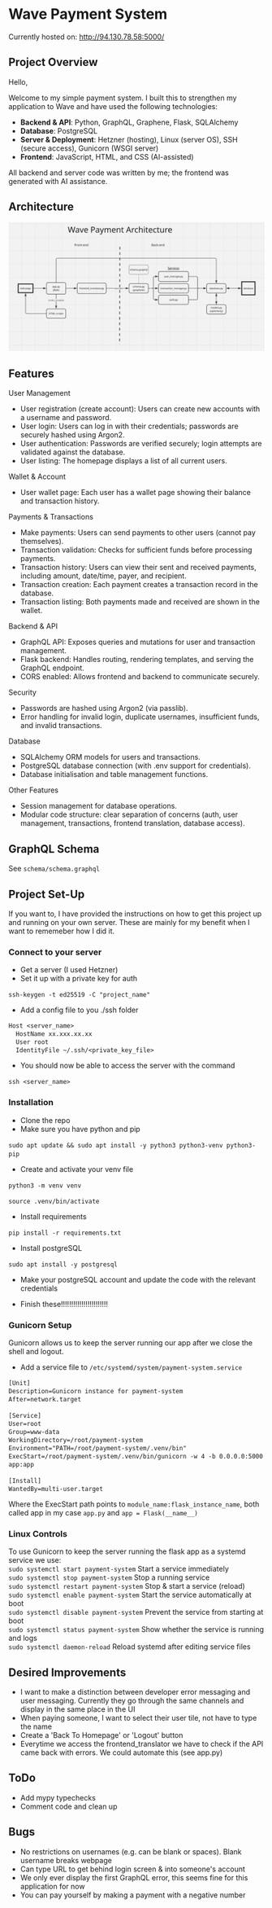 # Wave Payment System

Currently hosted on: http://94.130.78.58:5000/

## Project Overview
Hello,

Welcome to my simple payment system. I built this to strengthen my application to Wave and have used the following technologies:

- **Backend & API**: Python, GraphQL, Graphene, Flask, SQLAlchemy
- **Database**: PostgreSQL
- **Server & Deployment**: Hetzner (hosting), Linux (server OS), SSH (secure access), Gunicorn (WSGI server)
- **Frontend**: JavaScript, HTML, and CSS (AI-assisted)

All backend and server code was written by me; the frontend was generated with AI assistance.

## Architecture
![Showing the project's overall architecture](architecture.png)
## Features

User Management
* User registration (create account): Users can create new accounts with a username and password.
* User login: Users can log in with their credentials; passwords are securely hashed using Argon2.
* User authentication: Passwords are verified securely; login attempts are validated against the database.
* User listing: The homepage displays a list of all current users.

Wallet & Account
* User wallet page: Each user has a wallet page showing their balance and transaction history.

Payments & Transactions
* Make payments: Users can send payments to other users (cannot pay themselves).
* Transaction validation: Checks for sufficient funds before processing payments.
* Transaction history: Users can view their sent and received payments, including amount, date/time, payer, and recipient.
* Transaction creation: Each payment creates a transaction record in the database.
* Transaction listing: Both payments made and received are shown in the wallet.

Backend & API
* GraphQL API: Exposes queries and mutations for user and transaction management.
* Flask backend: Handles routing, rendering templates, and serving the GraphQL endpoint.
* CORS enabled: Allows frontend and backend to communicate securely.

Security
* Passwords are hashed using Argon2 (via passlib).
* Error handling for invalid login, duplicate usernames, insufficient funds, and invalid transactions.

Database
* SQLAlchemy ORM models for users and transactions.
* PostgreSQL database connection (with .env support for credentials).
* Database initialisation and table management functions.

Other Features
* Session management for database operations.
* Modular code structure: clear separation of concerns (auth, user management, transactions, frontend translation, database access).

## GraphQL Schema
See ```schema/schema.graphql```

## Project Set-Up
If you want to, I have provided the instructions on how to get this project up and running on your own server. These are mainly for my benefit when I want to rememeber how I did it.

### Connect to your server
- Get a server (I used Hetzner)
- Set it up with a private key for auth

```ssh-keygen -t ed25519 -C "project_name"```

- Add a config file to you ./ssh folder
```
Host <server_name>  
  HostName xx.xxx.xx.xx  
  User root  
  IdentityFile ~/.ssh/<private_key_file>  
```
- You should now be able to access the server with the command

```ssh <server_name>```

### Installation
- Clone the repo
- Make sure you have python and pip

```sudo apt update && sudo apt install -y python3 python3-venv python3-pip```
- Create and activate your venv file
  
```python3 -m venv venv```

```source .venv/bin/activate```

- Install requirements
  
```pip install -r requirements.txt```

- Install postgreSQL
  
```sudo apt install -y postgresql```

- Make your postgreSQL account and update the code with the relevant credentials

- Finish these!!!!!!!!!!!!!!!!!!!!!!!


### Gunicorn Setup
Gunicorn allows us to keep the server running our app after we close the shell and logout.
- Add a service file to ```/etc/systemd/system/payment-system.service```

```
[Unit]
Description=Gunicorn instance for payment-system
After=network.target

[Service]
User=root
Group=www-data
WorkingDirectory=/root/payment-system
Environment="PATH=/root/payment-system/.venv/bin"
ExecStart=/root/payment-system/.venv/bin/gunicorn -w 4 -b 0.0.0.0:5000 app:app

[Install]
WantedBy=multi-user.target
```

Where the ExecStart path points to ```module_name:flask_instance_name```, both called app in my case ```app.py``` and ```app = Flask(__name__)```


### Linux Controls
To use Gunicorn to keep the server running the flask app as a systemd service we use:  
```sudo systemctl start payment-system```	Start a service immediately  
```sudo systemctl stop payment-system```	Stop a running service  
```sudo systemctl restart payment-system```	Stop & start a service (reload)  
```sudo systemctl enable payment-system```	Start the service automatically at boot  
```sudo systemctl disable payment-system```	Prevent the service from starting at boot  
```sudo systemctl status payment-system```	Show whether the service is running and logs  
```sudo systemctl daemon-reload```	        Reload systemd after editing service files  



## Desired Improvements
- I want to make a distinction between developer error messaging and user messaging. Currently they go through the same channels and display in the same place in the UI
- When paying someone, I want to select their user tile, not have to type the name
- Create a 'Back To Homepage' or 'Logout' button
- Everytime we access the frontend_translator we have to check if the API came back with errors. We could automate this (see app.py)

## ToDo
- Add mypy typechecks
- Comment code and clean up

## Bugs
- No restrictions on usernames (e.g. can be blank or spaces). Blank username breaks webpage
- Can type URL to get behind login screen & into someone's account
- We only ever display the first GraphQL error, this seems fine for this application for now
- You can pay yourself by making a payment with a negative number



